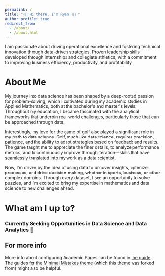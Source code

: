 ```yaml
---
permalink: /
title: "✌🏾 Hi there, I'm Ryan!✌🏾 "
author_profile: true
redirect_from: 
  - /about/
  - /about.html
---
```


I am passionate about driving operational excellence and fostering technical innovation through data-driven strategies. Proven leadership skills developed through internships and collegiate athletics, with a commitment to improving business e fficiency, productivity, and profitability.

About Me 
======
My journey into data science has been shaped by a deep-rooted passion for problem-solving, which I cultivated during my academic studies in Applied Mathematics, both at the bachelor's and master's levels. Throughout my education, I became fascinated with the analytical frameworks that underpin real-world challenges, particularly those that can be approached through data.

Interestingly, my love for the game of golf also played a significant role in my path to data science. Golf, much like data science, requires precision, patience, and the ability to adapt strategies based on feedback and results. The game taught me to appreciate the finer details, to analyze performance metrics, and to continuously improve through iteration—skills that have seamlessly translated into my work as a data scientist.

Now, I’m driven by the idea of using data to uncover insights, optimize processes, and drive decision-making, whether in sports, business, or other complex domains. Through every dataset, I see an opportunity to solve puzzles, and I’m excited to bring my expertise in mathematics and data science to new challenges ahead.


What am I up to?
======
### Currently Seeking Opportunities in Data Science and Data Analytics 🤖



For more info
------
More info about configuring Academic Pages can be found in [the guide](https://academicpages.github.io/markdown/). The [guides for the Minimal Mistakes theme](https://mmistakes.github.io/minimal-mistakes/docs/configuration/) (which this theme was forked from) might also be helpful.
